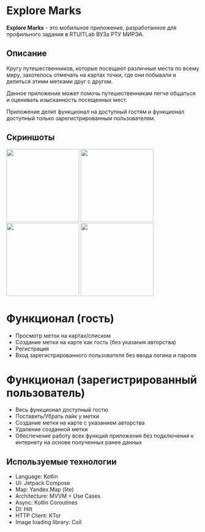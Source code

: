 # Explore Marks
**Explore Marks** - это мобильное приложение, разработанное для профильного задания в RTUITLab ВУЗа РТУ МИРЭА.

## Описание
Кругу путешественников, которые посещают различные места по всему миру, захотелось отмечать на картах точки, где они побывали и делиться этими метками друг с другом. 

Данное приложение может помочь путешественникам легче общаться и оценивать изысканность посещенных мест.

Приложение делит функционал на доступный гостям и функционал доступный только зарегистрированным пользователям.

## Скриншоты
<img src="https://github.com/Towich/ExploreMarks/assets/100920758/261ee4f5-5169-455e-a40d-fe14492f1f88" width="190">
<img src="https://github.com/Towich/ExploreMarks/assets/100920758/8fbe39f6-5138-47ee-a2de-e34e07fc3a66" width="190">
<img src="https://github.com/Towich/ExploreMarks/assets/100920758/b28cdc30-5467-472e-921f-3e6e90c393cc" width="190">
<img src="https://github.com/Towich/ExploreMarks/assets/100920758/06e022dc-adf2-4136-a633-aed0b56492ed" width="190">

# Функционал (гость)
* Просмотр меток на картах/списком
* Создание метки на карте как гость (без указания авторства)
* Регистрация
* Вход зарегистрированного пользователя без ввода логина и пароля

# Функционал (зарегистрированный пользователь)
* Весь функционал доступный гостю
* Поставить/Убрать лайк у метки
* Создание метки на карте с указанием авторства
* Удаление созданной метки
* Обеспечение работу всех функций приложения без подключения к интернету на основе полученных ранее данных

## Используемые технологии
* Language: Kotlin
* UI: Jetpack Compose
* Map: Yandex.Map (lite)
* Architecture: MVVM + Use Cases
* Async: Kotlin Coroutines
* DI: Hilt
* HTTP Client: KTor
* Image loading library: Coil
